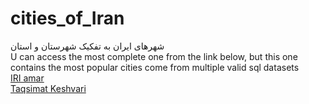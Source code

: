 # cities_of_Iran

شهرهای ایران به تفکیک شهرستان و استان<br />
U can access the most complete one from the link below, but this one contains the most popular cities come from multiple valid sql datasets <br />
[IRI amar](https://www.amar.org.ir/%D8%A7%D8%B1%D8%AA%D8%A8%D8%A7%D8%B7-%D8%A8%D8%A7-%D9%85%D8%A7/%D8%AA%D9%82%D8%B3%DB%8C%D9%85%D8%A7%D8%AA-%DA%A9%D8%B4%D9%88%D8%B1%DB%8C) <br />
[Taqsimat Keshvari](https://www.amar.org.ir/Portals/0/map/Taghsimat_Keshvari/Fehrest_Taghsimat_Keshvari_1401.xlsx?ver=7TIxe6m1Vm1hx4xtHaPwdw%3d%3d)
